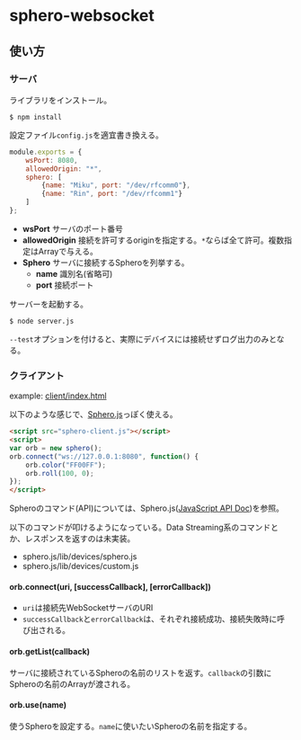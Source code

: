 # sphero-websocket


## 使い方
### サーバ
ライブラリをインストール。

    $ npm install

設定ファイル`config.js`を適宜書き換える。
```javascript
module.exports = {
    wsPort: 8080,
    allowedOrigin: "*",
    sphero: [
        {name: "Miku", port: "/dev/rfcomm0"},
        {name: "Rin", port: "/dev/rfcomm1"}
    ]
};
```
- **wsPort**
  サーバのポート番号
- **allowedOrigin**
  接続を許可するoriginを指定する。`*`ならば全て許可。複数指定はArrayで与える。
- **Sphero**
  サーバに接続するSpheroを列挙する。
  - **name** 識別名(省略可)
  - **port** 接続ポート

サーバーを起動する。

    $ node server.js

`--test`オプションを付けると、実際にデバイスには接続せずログ出力のみとなる。

### クライアント
example: [client/index.html](client/index.html)

以下のような感じで、[Sphero.js](https://github.com/orbotix/sphero.js)っぽく使える。
```html
<script src="sphero-client.js"></script>
<script>
var orb = new sphero();
orb.connect("ws://127.0.0.1:8080", function() {
    orb.color("FF00FF");
    orb.roll(100, 0);
});
</script>
```

Spheroのコマンド(API)については、Sphero.js([JavaScript API Doc](http://sdk.sphero.com/community-apis/javascript-sdk/))を参照。

以下のコマンドが叩けるようになっている。Data Streaming系のコマンドとか、レスポンスを返すのは未実装。
- sphero.js/lib/devices/sphero.js
- sphero.js/lib/devices/custom.js

#### orb.connect(uri, [successCallback], [errorCallback])
- `uri`は接続先WebSocketサーバのURI
- `successCallback`と`errorCallback`は、それぞれ接続成功、接続失敗時に呼び出される。

#### orb.getList(callback)
サーバに接続されているSpheroの名前のリストを返す。`callback`の引数にSpheroの名前のArrayが渡される。

#### orb.use(name)
使うSpheroを設定する。`name`に使いたいSpheroの名前を指定する。
